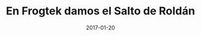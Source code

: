 ---
layout: post
categories: day-by-day
date: 2017-01-20
title: En Frogtek damos el Salto de Roldán
image:
  thumbnail: /images/blog/thumbnails/2017-01-20-en-frogtek-damos-el-salto-de-roldán.jpg
  path: /images/blog/2017-01-20-en-frogtek-damos-el-salto-de-roldán.jpg
---